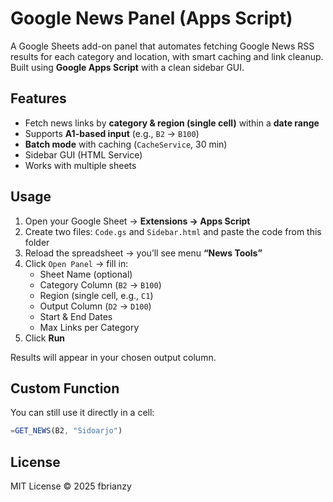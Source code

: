 # Google News Panel (Apps Script)

A Google Sheets add-on panel that automates fetching Google News RSS results for each category and location, with smart caching and link cleanup.
Built using **Google Apps Script** with a clean sidebar GUI.

## Features
- Fetch news links by **category & region (single cell)** within a **date range**
- Supports **A1-based input** (e.g., `B2` → `B100`)
- **Batch mode** with caching (`CacheService`, 30 min)
- Sidebar GUI (HTML Service)
- Works with multiple sheets

## Usage
1. Open your Google Sheet → **Extensions → Apps Script**
2. Create two files: `Code.gs` and `Sidebar.html` and paste the code from this folder
3. Reload the spreadsheet → you’ll see menu **“News Tools”**
4. Click `Open Panel` → fill in:
   - Sheet Name (optional)
   - Category Column (`B2` → `B100`)
   - Region (single cell, e.g., `C1`)
   - Output Column (`D2` → `D100`)
   - Start & End Dates
   - Max Links per Category
5. Click **Run**

Results will appear in your chosen output column.

## Custom Function
You can still use it directly in a cell:
```js
=GET_NEWS(B2, "Sidoarjo")
```

## License
MIT License © 2025 fbrianzy
